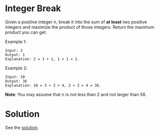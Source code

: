 # Integer Break

Given a positive integer n, break it into the sum of **at least** two positive integers and maximize the product of those integers. Return the maximum product you can get.

Example 1:
```
Input: 2
Output: 1
Explanation: 2 = 1 + 1, 1 × 1 = 1.
```

Example 2:
```
Input: 10
Output: 36
Explanation: 10 = 3 + 3 + 4, 3 × 3 × 4 = 36.
```

**Note**: You may assume that n is not less than 2 and not larger than 58.

# Solution

See the [solution](Solution.md).
